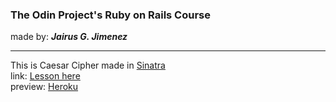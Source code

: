 <h3>The Odin Project's Ruby on Rails Course</h3>
made by: <i><b>Jairus G. Jimenez</b></i>
<hr>
This is Caesar Cipher made in <a href="http://www.sinatrarb.com/">Sinatra</a><br>
link: <a href="http://www.theodinproject.com/ruby-on-rails/sinatra-project?ref=lnav">Lesson here</a><br>
preview: <a href="https://arcane-river-11464.herokuapp.com/">Heroku</a>